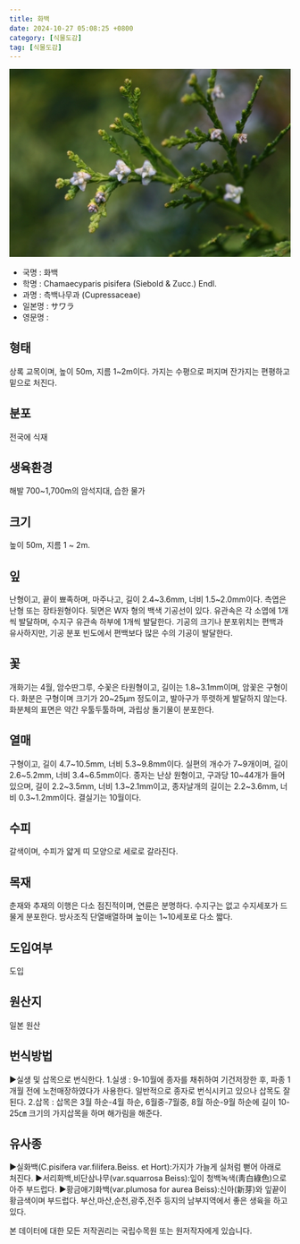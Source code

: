 ```yaml
---
title: 화백
date: 2024-10-27 05:08:25 +0800
category: [식물도감]
tag: [식물도감]
---
```




![화백](/assets/img/fileUpload/plants/basic/Cupressaceae/Chamaecyparis/15040/15040_1_th2.JPG)
- 국명 : 화백
- 학명 : Chamaecyparis pisifera (Siebold & Zucc.) Endl.
- 과명 : 측백나무과 (Cupressaceae)
- 일본명 : サワラ
- 영문명 : 


## 형태
상록 교목이며, 높이 50m, 지름 1~2m이다. 가지는 수평으로 퍼지며 잔가지는 편평하고 밑으로 처진다.
## 분포
전국에 식재
## 생육환경
해발 700~1,700m의 암석지대, 습한 물가
## 크기
높이 50m, 지름 1 ~ 2m. 
## 잎
난형이고, 끝이 뾰족하며, 마주나고, 길이 2.4~3.6mm, 너비 1.5~2.0mm이다. 측엽은 난형 또는 장타원형이다. 뒷면은 W자 형의 백색 기공선이 있다. 유관속은 각 소엽에 1개씩 발달하며, 수지구 유관속 하부에 1개씩 발달한다. 기공의 크기나 분포위치는 편백과 유사하지만, 기공 분포 빈도에서 편백보다 많은 수의 기공이 발달한다. 
## 꽃
개화기는 4월, 암수딴그루, 수꽃은 타원형이고, 길이는 1.8~3.1mm이며, 암꽃은 구형이다. 화분은 구형이며 크기가 20~25μm 정도이고, 발아구가 뚜렷하게 발달하지 않는다. 화분체의 표면은 약간 우툴두툴하며, 과립상 돌기물이 분포한다.

## 열매
구형이고, 길이 4.7~10.5mm, 너비 5.3~9.8mm이다. 실편의 개수가 7~9개이며, 길이 2.6~5.2mm, 너비 3.4~6.5mm이다. 종자는 난상 원형이고, 구과당 10~44개가 들어있으며, 길이 2.2~3.5mm, 너비 1.3~2.1mm이고, 종자날개의 길이는 2.2~3.6mm, 너비 0.3~1.2mm이다. 결실기는 10월이다.
## 수피
갈색이며, 수피가 얇게 띠 모양으로 세로로 갈라진다.
## 목재
춘재와 추재의 이행은 다소 점진적이며, 연륜은 분명하다. 수지구는 없고 수지세포가 드물게 분포한다. 방사조직 단열배열하며 높이는 1~10세포로 다소 짧다.
## 도입여부
도입
## 원산지
일본 원산
## 번식방법
▶실생 및 삽목으로 번식한다. 
1.실생 : 9-10월에 종자를 채취하여 기건저장한 후, 파종 1개월 전에 노천매장하였다가 사용한다. 일반적으로 종자로 번식시키고 있으나 삽목도 잘 된다. 
2.삽목 : 삽목은 3월 하순-4월 하순, 6월중-7월중, 8월 하순-9월 하순에 길이 10-25㎝ 크기의 가지삽목을 하며 해가림을 해준다.
## 유사종
▶실화백(C.pisifera var.filifera.Beiss. et Hort):가지가 가늘게 실처럼 뻗어 아래로 처진다. 
▶서리화백,비단삼나무(var.squarrosa Beiss):잎이 청백녹색(靑白綠色)으로 아주 부드럽다. 
▶황금애기화백(var.plumosa for aurea Beiss):신아(新芽)와 잎끝이 황금색이며 부드럽다. 부산,마산,순천,광주,전주 등지의 남부지역에서 좋은 생육을 하고 있다.






본 데이터에 대한 모든 저작권리는 국립수목원 또는 원저작자에게 있습니다.
